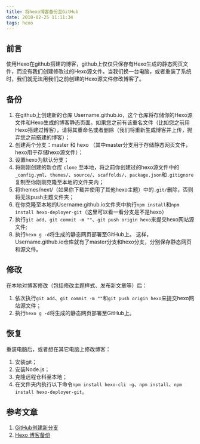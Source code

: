 ```yaml
---
title: 将hexo博客备份至GitHub
date: 2018-02-25 11:11:34
tags: hexo
---
```

## 前言
使用Hexo在github搭建的博客，github上仅仅只保存有Hexo生成的静态网页文件，而没有我们创建修改过的Hexo源文件。当我们换一台电脑，或者重装了系统时，我们就无法用我们之前创建的Hexo源文件修改博客了。

## 备份
1. 在github上创建新的仓库 Username.github.io，这个仓库将存储你的Hexo源文件和Hexo生成的博客静态页面。如果您之前有该重名文件（比如您之前用Hexo搭建过博客），请将其重命名或者删除（我们将重新生成博客并上传，抛弃您之前搭建的博客）；
2. 创建两个分支：master 和 hexo （其中master分支用于存储静态网页文件，hexo用于存储hexo源文件）；
3. 设置hexo为默认分支；
4. 将刚刚创建的新仓库 ```clone``` 至本地，将之前你创建过的hexo源文件中的```_config.yml```、```themes/```、```source/```、```scaffolds/```、```package.json```和```.gitignore```复制至你刚刚克隆至本地的文件夹内；
5. 将themes/next/（如果你下载并使用了其他hexo主题）中的```.git/```删除，否则将无法push主题文件夹；
6. 在你克隆至本地的Username.github.io文件夹中执行```npm install```和```npm install hexo-deployer-git```（这里可以看一看分支是不是hexo）
7. 执行```git add```、```git commit -m ""```、```git push origin hexo```来提交hexo网站源文件;
8. 执行```hexo g -d```将生成的静态网页部署至GitHub上。
这样，Username.github.io仓库就有了master分支和hexo分支，分别保存静态网页和源文件。

## 修改
在本地对博客修改（包括修改主题样式、发布新文章等）后：
1. 依次执行```git add```、```git commit -m ""```和```git push origin hexo```来提交hexo网站源文件；
2. 执行```hexo g -d```将生成的静态网页部署至GitHub上。

## 恢复
重装电脑后，或者想在其它电脑上修改博客：
1. 安装git；
2. 安装Node.js；
3. 克隆远程仓科至本地；
4. 在文件夹内执行以下命令```npm install hexo-cli -g```、```npm install```、```npm install hexo-deployer-git```。

## 参考文章
1. [GitHub创建新分支](http://blog.csdn.net/top_code/article/details/51931916)
2. [ Hexo 博客备份](https://blog.itswincer.com/posts/7efd2818/)
